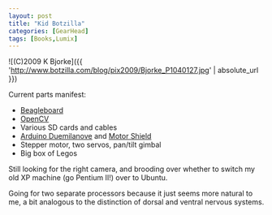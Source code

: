 ```yaml
---
layout: post
title: "Kid Botzilla"
categories: [GearHead]
tags: [Books,Lumix]
---
```



![(C)2009 K Bjorke]({{ 'http://www.botzilla.com/blog/pix2009/Bjorke_P1040127.jpg' | absolute_url }})


<p>Current parts manifest: </p>

<!--more-->
<ul>
<li><a href="http://www.beagleboard.org/">Beagleboard</a></li>
<li><a href="http://sourceforge.net/projects/opencvlibrary/">OpenCV</a></li>
<li>Various SD cards and cables</li>
<li><a href="http://arduino.cc/en/Main/ArduinoBoardDuemilanove">Arduino Duemilanove</a> and <a href="http://arduino.cc/en/Main/ArduinoMotorShield">Motor Shield</a></li>
<li>Stepper motor, two servos, pan/tilt gimbal</li>
<li>Big box of Legos</li>
</ul>

<p>Still looking for the right camera, and brooding over whether to switch my old XP machine (go Pentium II!) over to Ubuntu.</p>

<p>Going for two separate processors because it just seems more natural to me, a bit analogous to the distinction of dorsal and ventral nervous systems.</p>
